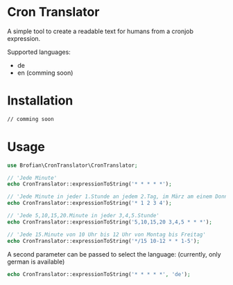 # Cron Translator
A simple tool to create a readable text for humans from a cronjob expression.

Supported languages:
- de
- en (comming soon)

# Installation
```sh
// comming soon
```

# Usage
```php
use Brofian\CronTranslator\CronTranslator;

// 'Jede Minute'
echo CronTranslator::expressionToString('* * * * *');

// 'Jede Minute in jeder 1.Stunde an jedem 2.Tag, im März am einem Donnerstag'
echo CronTranslator::expressionToString('* 1 2 3 4');

// 'Jede 5,10,15,20.Minute in jeder 3,4,5.Stunde'
echo CronTranslator::expressionToString('5,10,15,20 3,4,5 * * *');

// 'Jede 15.Minute von 10 Uhr bis 12 Uhr von Montag bis Freitag'
echo CronTranslator::expressionToString('*/15 10-12 * * 1-5');
```
A second parameter can be passed to select the language: (currently, only german is available)
```php
echo CronTranslator::expressionToString('* * * * *', 'de');
```
